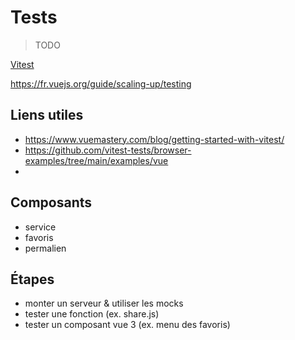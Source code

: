 # Tests

> TODO

[Vitest](https://vitest.dev/)

<https://fr.vuejs.org/guide/scaling-up/testing>

## Liens utiles

- <https://www.vuemastery.com/blog/getting-started-with-vitest/>
- <https://github.com/vitest-tests/browser-examples/tree/main/examples/vue>
-

## Composants

- service
- favoris
- permalien

## Étapes

- monter un serveur & utiliser les mocks
- tester une fonction (ex. share.js)
- tester un composant vue 3 (ex. menu des favoris)
